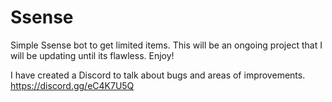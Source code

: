 # Ssense

Simple Ssense bot to get limited items. This will be an ongoing project that I will be updating until its flawless. Enjoy!

I have created a Discord to talk about bugs and areas of improvements.
https://discord.gg/eC4K7U5Q
